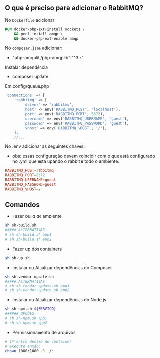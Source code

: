## O que é preciso para adicionar o RabbitMQ?

No `Dockerfile` adicionar:
```Dockerfile
RUN docker-php-ext-install sockets \
    && pecl install amqp \
    && docker-php-ext-enable amqp
```


No `composer.json` adicionar:
- "php-amqplib/php-amqplib":"^3.5"


Instalar dependência
- composer update


Em config/queue.php
```php
'connections' => [
    'rabbitmq' => [
        'driver' => 'rabbitmq',
        'host' => env('RABBITMQ_HOST', 'localhost'),
        'port' => env('RABBITMQ_PORT', 5672),
        'username' => env('RABBITMQ_USERNAME', 'guest'),
        'password' => env('RABBITMQ_PASSWORD', 'guest'),
        'vhost' => env('RABBITMQ_VHOST', '/'),
    ],
    //...
```


No .env adicionar as seguintes chaves:
- obs: essas configuração devem coincidir com o que está configurado no .yml que está upando o rabbit e todo o ambiente.
```conf
RABBITMQ_HOST=rabbitmq
RABBITMQ_PORT=5672
RABBITMQ_USERNAME=guest
RABBITMQ_PASSWORD=guest
RABBITMQ_VHOST=/
```

## Comandos

- Fazer build do ambiente
```sh
sh sh-build.sh
##### ALTERNATIVAS 
# sh sh-build.sh app1
# sh sh-build.sh app2
```


- Fazer up dos containers
```sh
sh sh-up.sh
```


- Instalar ou Atualizar dependências do Composer
```sh
sh sh-vendor-update.sh
##### ALTERNATIVAS
# sh sh-vendor-update.sh app1
# sh sh-vendor-update.sh app2
```


- Instalar ou Atualizar dependências do Node.js
```sh
sh sh-npm.sh ${SERVICO}
###### OPÇÕES
# sh sh-npm.sh app1
# sh sh-npm.sh app2
```

- Permissionamento de arquivos
```sh
# 1º entre dentro do container
# execute então:
chown 1000:1000 -R ./*
```